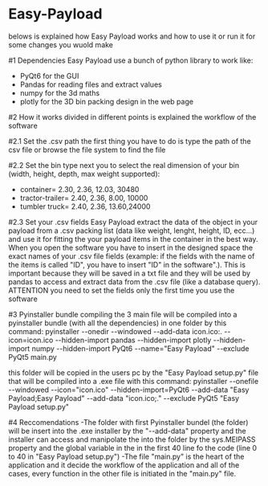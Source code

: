 # Easy-Payload
belows is explained how Easy Payload works and how to use it or run it for some changes you wuold make



#1 Dependencies
Easy Payload use a bunch of python library to work like:
- PyQt6 for the GUI
- Pandas for reading files and extract values
- numpy for the 3d maths
- plotly for the 3D bin packing design in the web page




#2 How it works
divided in different points is explained the workflow of the software

#2.1 Set the .csv path
the first thing you have to do is type the path of the csv file or browse the file system to find the file

#2.2 Set the bin type
next you to select the real dimension of your bin (width, height, depth, max weight supported):
- container= 2.30, 2.36, 12.03, 30480
- tractor-trailer= 2.40, 2.36, 8.00, 10000
- tumbler truck= 2.40, 2.36, 13.60,24000

#2.3 Set your .csv fields
Easy Payload extract the data of the object in your payload from a .csv packing list (data like weight, lenght, height, ID, ecc...) and use it for fitting the your payload items in the container in the best way. When you open the software you have to insert in the designed space the exact names of your .csv file fields (example: if the fields with the name of the items is called "ID", you have to insert "ID" in the software".). This is important because they will be saved in a txt file and they will be used by pandas to access and extract data from the .csv file (like a database query). ATTENTION you need to set the fields only the first time you use the software




#3 Pyinstaller bundle compiling
the 3 main file will be compiled into a pyinstaller bundle (with all the dependencies) in one folder by this command:
pyinstaller --onedir --windowed --add-data icon.ico:. --icon=icon.ico --hidden-import pandas --hidden-import plotly --hidden-import numpy --hidden-import PyQt6 --name="Easy Payload" --exclude PyQt5 main.py

this folder will be copied in the users pc by the "Easy Payload setup.py" file that will be compiled into a .exe file with this command:
pyinstaller --onefile --windowed --icon="icon.ico" --hidden-import=PyQt6 --add-data "Easy Payload;Easy Payload" --add-data "icon.ico;." --exclude PyQt5 "Easy Payload setup.py"




#4 Reccomendations 
-The folder with first Pyinstaller bundel (the folder) will be insert into the .exe installer by the "--add-data" property and the installer can access and manipolate the into the folder by the  sys.MEIPASS property and the global variable in the in the first 40 line fo the code (line 0 to 40 in "Easy Payload setup.py")
-The file "main.py" is the heart of the application and it decide the workflow of the application and all of the cases, every function in the other file is initiated in the "main.py" file.

